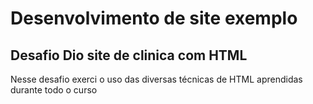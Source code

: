 # Desenvolvimento de site exemplo

## Desafio Dio site de clinica com HTML

Nesse desafio exerci o uso das diversas técnicas de HTML aprendidas durante todo o curso
